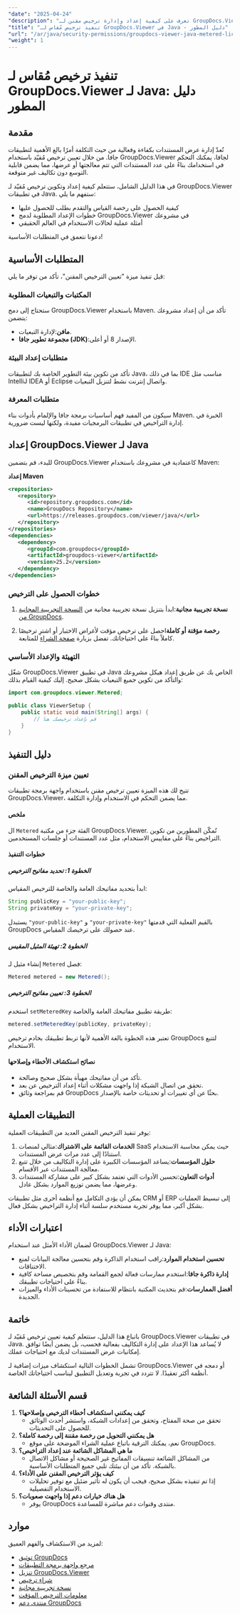 ```yaml
---
"date": "2025-04-24"
"description": "تعرف على كيفية إعداد وإدارة ترخيص مقنن لـ GroupDocs.Viewer في تطبيقات Java الخاصة بك، مما يضمن عرض المستندات بكفاءة مع التحكم في التكلفة."
"title": "تنفيذ ترخيص مُقاس لـ GroupDocs.Viewer في Java - دليل المطور"
"url": "/ar/java/security-permissions/groupdocs-viewer-java-metered-license-setup-guide/"
"weight": 1
---
```


# تنفيذ ترخيص مُقاس لـ GroupDocs.Viewer لـ Java: دليل المطور

## مقدمة

تُعدّ إدارة عرض المستندات بكفاءة وفعالية من حيث التكلفة أمرًا بالغ الأهمية لتطبيقات جافا. من خلال تعيين ترخيص مُقيّد باستخدام GroupDocs.Viewer لجافا، يمكنك التحكم في استخدامك بناءً على عدد المستندات التي تتم معالجتها أو عرضها، مما يضمن قابلية التوسع دون تكاليف غير متوقعة.

في هذا الدليل الشامل، ستتعلم كيفية إعداد وتكوين ترخيص مُقيّد لـ GroupDocs.Viewer في تطبيقات Java. ستفهم ما يلي:
- كيفية الحصول على رخصة القياس والتقدم بطلب للحصول عليها
- خطوات الإعداد المطلوبة لدمج GroupDocs.Viewer في مشروعك
- أمثلة عملية لحالات الاستخدام في العالم الحقيقي

دعونا نتعمق في المتطلبات الأساسية!

## المتطلبات الأساسية

قبل تنفيذ ميزة "تعيين الترخيص المقنن"، تأكد من توفر ما يلي:

### المكتبات والتبعيات المطلوبة

ستحتاج إلى دمج GroupDocs.Viewer باستخدام Maven. تأكد من أن إعداد مشروعك يتضمن:
- **مافن**:لإدارة التبعيات.
- **مجموعة تطوير جافا (JDK)**:الإصدار 8 أو أعلى.

### متطلبات إعداد البيئة

تأكد من تكوين بيئة التطوير الخاصة بك لتطبيقات Java، بما في ذلك IDE مناسب مثل IntelliJ IDEA أو Eclipse واتصال إنترنت نشط لتنزيل التبعيات.

### متطلبات المعرفة

سيكون من المفيد فهم أساسيات برمجة جافا والإلمام بأدوات بناء Maven. الخبرة في إدارة التراخيص في تطبيقات البرمجيات مفيدة، ولكنها ليست ضرورية.

## إعداد GroupDocs.Viewer لـ Java

للبدء، قم بتضمين GroupDocs.Viewer كاعتمادية في مشروعك باستخدام Maven:

**إعداد Maven**

```xml
<repositories>
   <repository>
      <id>repository.groupdocs.com</id>
      <name>GroupDocs Repository</name>
      <url>https://releases.groupdocs.com/viewer/java/</url>
   </repository>
</repositories>
<dependencies>
   <dependency>
      <groupId>com.groupdocs</groupId>
      <artifactId>groupdocs-viewer</artifactId>
      <version>25.2</version>
   </dependency>
</dependencies>
```

### خطوات الحصول على الترخيص

1. **نسخة تجريبية مجانية**:ابدأ بتنزيل نسخة تجريبية مجانية من [النسخة التجريبية المجانية من GroupDocs](https://releases.groupdocs.com/viewer/java/).

2. **رخصة مؤقتة أو كاملة**احصل على ترخيص مؤقت لأغراض الاختبار أو اشترِ ترخيصًا كاملاً بناءً على احتياجاتك. تفضل بزيارة [صفحة الشراء](https://purchase.groupdocs.com/buy) للمتابعة.

### التهيئة والإعداد الأساسي

شغّل GroupDocs.Viewer في تطبيق Java الخاص بك عن طريق إعداد هيكل مشروعك والتأكد من تكوين جميع التبعيات بشكل صحيح. إليك كيفية القيام بذلك:

```java
import com.groupdocs.viewer.Metered;

public class ViewerSetup {
    public static void main(String[] args) {
        // قم بإعداد ترخيصك هنا
    }
}
```

## دليل التنفيذ

### تعيين ميزة الترخيص المقنن

تتيح لك هذه الميزة تعيين ترخيص مقنن باستخدام واجهة برمجة تطبيقات GroupDocs.Viewer، مما يضمن التحكم في الاستخدام وإدارة التكلفة.

#### ملخص

ال `Metered` الفئة جزء من مكتبة GroupDocs.Viewer. تُمكّن المطورين من تكوين التراخيص بناءً على مقاييس الاستخدام، مثل عدد المستندات أو جلسات المستخدمين.

#### خطوات التنفيذ

##### الخطوة 1: تحديد مفاتيح الترخيص

ابدأ بتحديد مفاتيحك العامة والخاصة للترخيص المقياس:

```java
String publicKey = "your-public-key";
String privateKey = "your-private-key";
```

يستبدل `"your-public-key"` و `"your-private-key"` بالقيم الفعلية التي قدمتها GroupDocs عند حصولك على ترخيصك المقياس.

##### الخطوة 2: تهيئة المثيل المقيس

إنشاء مثيل لـ `Metered` فصل:

```java
Metered metered = new Metered();
```

##### الخطوة 3: تعيين مفاتيح الترخيص

استخدم `setMeteredKey` طريقة تطبيق مفاتيحك العامة والخاصة:

```java
metered.setMeteredKey(publicKey, privateKey);
```

تعتبر هذه الخطوة بالغة الأهمية لأنها تربط تطبيقك بخادم ترخيص GroupDocs لتتبع الاستخدام.

#### نصائح استكشاف الأخطاء وإصلاحها

- تأكد من أن مفاتيحك مهيأة بشكل صحيح وصالحة.
- تحقق من اتصال الشبكة إذا واجهت مشكلات أثناء إعداد الترخيص عن بعد.
- قم بمراجعة وثائق GroupDocs بحثًا عن أي تغييرات أو تحديثات خاصة بالإصدار.

## التطبيقات العملية

يوفر تنفيذ الترخيص المقنن العديد من التطبيقات العملية:

1. **الخدمات القائمة على الاشتراك**:مثالي لمنصات SaaS حيث يمكن محاسبة الاستخدام استنادًا إلى عدد مرات عرض المستندات.
2. **حلول المؤسسات**:يساعد المؤسسات الكبيرة على إدارة التكاليف من خلال تتبع معالجة المستندات عبر الأقسام.
3. **أدوات التعاون**:تحسين الأدوات التي تعتمد بشكل كبير على مشاركة المستندات وعرضها، مما يضمن توزيع الموارد بشكل عادل.

يمكن أن يؤدي التكامل مع أنظمة أخرى مثل تطبيقات CRM أو ERP إلى تبسيط العمليات بشكل أكبر، مما يوفر تجربة مستخدم سلسة أثناء إدارة التراخيص بشكل فعال.

## اعتبارات الأداء

لضمان الأداء الأمثل عند استخدام GroupDocs.Viewer لـ Java:
- **تحسين استخدام الموارد**:راقب استخدام الذاكرة وقم بتحسين معالجة البيانات لمنع الاختناقات.
- **إدارة ذاكرة جافا**:استخدم ممارسات فعالة لجمع القمامة وقم بتخصيص مساحة كافية بناءً على احتياجات تطبيقك.
- **أفضل الممارسات**:قم بتحديث المكتبة بانتظام للاستفادة من تحسينات الأداء والميزات الجديدة.

## خاتمة

باتباع هذا الدليل، ستتعلم كيفية تعيين ترخيص مُقيّد لـ GroupDocs.Viewer في تطبيقات Java. لا يُساعد هذا الإعداد على إدارة التكاليف بفعالية فحسب، بل يضمن أيضًا توافق إمكانيات عرض المستندات لديك مع احتياجات عملك.

تشمل الخطوات التالية استكشاف ميزات إضافية لـ GroupDocs.Viewer أو دمجه في أنظمة أكثر تعقيدًا. لا تتردد في تجربة وتعديل التطبيق ليناسب احتياجاتك الخاصة.

## قسم الأسئلة الشائعة

1. **كيف يمكنني استكشاف أخطاء الترخيص وإصلاحها؟**
   - تحقق من صحة المفتاح، وتحقق من إعدادات الشبكة، واستشر أحدث الوثائق للحصول على التحديثات.
2. **هل يمكنني التحويل من رخصة مقننة إلى رخصة كاملة؟**
   - نعم، يمكنك الترقية باتباع عملية الشراء الموضحة على موقع GroupDocs.
3. **ما هي المشاكل الشائعة عند إعداد التراخيص؟**
   - من المشاكل الشائعة تنسيقات المفاتيح غير الصحيحة أو مشاكل الاتصال بالشبكة. تأكد من أن بيئتك تلبي جميع المتطلبات الأساسية.
4. **كيف يؤثر الترخيص المقنن على الأداء؟**
   - إذا تم تنفيذه بشكل صحيح، فيجب أن يكون له تأثير ضئيل مع توفير تحليلات الاستخدام التفصيلية.
5. **هل هناك خيارات دعم إذا واجهت صعوبات؟**
   - يوفر GroupDocs منتدى وقنوات دعم مباشرة للمساعدة.

## موارد

لمزيد من الاستكشاف والفهم العميق:
- [توثيق GroupDocs](https://docs.groupdocs.com/viewer/java/)
- [مرجع واجهة برمجة التطبيقات](https://reference.groupdocs.com/viewer/java/)
- [تنزيل GroupDocs.Viewer](https://releases.groupdocs.com/viewer/java/)
- [شراء ترخيص](https://purchase.groupdocs.com/buy)
- [نسخة تجريبية مجانية](https://releases.groupdocs.com/viewer/java/)
- [معلومات الترخيص المؤقت](https://purchase.groupdocs.com/temporary-license/)
- [منتدى دعم GroupDocs](https://forum.groupdocs.com/c/viewer/9)